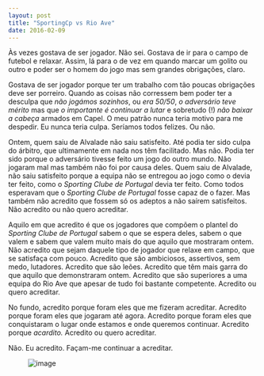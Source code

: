 ```yaml
---
layout: post
title: "SportingCp vs Rio Ave"
date: 2016-02-09
---
```

<p>Às vezes gostava de ser jogador. Não sei. Gostava de ir para o campo de futebol e relaxar. Assim, lá para o de vez em quando marcar um golito ou outro e poder ser o homem do jogo mas sem grandes obrigações, claro. </p>

<p>Gostava de ser jogador porque ter um trabalho com tão poucas obrigações deve ser porreiro. Quando as coisas não corressem bem poder ter a desculpa que <i>não jogámos sozinhos</i>, ou <i>era 50/50</i>, <i>o adversário teve mérito</i> mas que <i>o importante é continuar a lutar</i> e sobretudo (!) <i>não baixar a cabeça</i> armados em Capel. O meu patrão nunca teria motivo para me despedir. Eu nunca teria culpa. Seríamos todos felizes. Ou não.</p>

<p>Ontem, quem saiu de Alvalade não saiu satisfeito. Até podia ter sido culpa do árbitro, que ultimamente em nada nos têm facilitado. Mas não. Podia ter sido porque o adversário tivesse feito um jogo do outro mundo. Não jogaram mal mas também não foi por causa deles. Quem saiu de Alvalade, não saiu satisfeito porque a equipa não se entregou ao jogo como o devia ter feito, como o <i>Sporting Clube de Portugal</i> devia ter feito. Como todos esperavam que o <i>Sporting Clube de Portugal</i> fosse capaz de o fazer. Mas também não acredito que fossem só os adeptos a não saírem satisfeitos. Não acredito ou não quero acreditar. </p>

<p>Aquilo em que acredito é que os jogadores que compõem o plantel do <i>Sporting Clube de Portugal</i> sabem o que se espera deles, sabem o que valem e sabem que valem muito mais do que aquilo que mostraram ontem. Não acredito que sejam daquele tipo de jogador que relaxe em campo, que se satisfaça com pouco. Acredito que são ambiciosos, assertivos, sem medo, lutadores. Acredito que são leões. Acredito que têm mais garra do que aquilo que demonstraram ontem. Acredito que são superiores a uma equipa do Rio Ave que apesar de tudo foi bastante competente. Acredito ou quero acreditar. <br></p>

<p>No fundo, acredito porque foram eles que me fizeram acreditar. Acredito porque foram eles que jogaram até agora. Acredito porque foram eles que conquistaram o lugar onde estamos e onde queremos continuar. Acredito porque <i>acardito. </i>Acredito ou quero acreditar.<br></p>

<p>Não. Eu acredito. Façam-me continuar a acreditar.</p><figure class="tmblr-full" data-orig-height="866" data-orig-width="1280"><img data-orig-height="866" data-orig-width="1280" alt="image" src="https://67.media.tumblr.com/2df9added51504daa36e64386ed2ed55/tumblr_inline_o29wrfmfpr1r3kga8_540.jpg"></figure>
